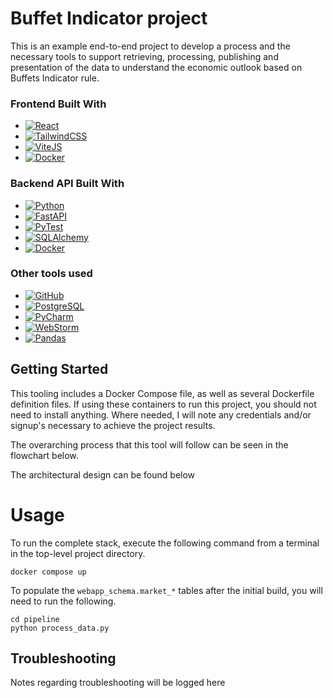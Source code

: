 # Buffet Indicator project
This is an example end-to-end project to develop a process and the necessary tools to support retrieving, processing, publishing and presentation of the data to understand the economic outlook based on Buffets Indicator rule.

### Frontend Built With
* [![React][React.js]][React-url]
* [![TailwindCSS][TailwindCSS-shield]][TailwindCSS-url]
* [![ViteJS][Vitejs-shield]][Vitejs-url]
* [![Docker][Docker-shield]][Docker-url]

### Backend API Built With
* [![Python][Python-shield]][Python-url]
* [![FastAPI][FastAPI-shield]][FastAPI-url]
* [![PyTest][PyTest-shield]][PyTest-url]
* [![SQLAlchemy][SQLAlchemy-shield]][SQLAlchemy-url]
* [![Docker][Docker-shield]][Docker-url]

### Other tools used
* [![GitHub][GitHub-shield]][GitHub-url]
* [![PostgreSQL][PostgreSQL-shield]][PostgreSQL-url]
* [![PyCharm][PyCharm-shield]][PyCharm-url]
* [![WebStorm][WebStorm-shield]][WebStorm-url]
* [![Pandas][Pandas-shield]][Pandas-url]

<!-- GETTING STARTED -->
## Getting Started

This tooling includes a Docker Compose file, as well as several Dockerfile definition files.  If using these containers to run this project, you should not need to install anything.
Where needed, I will note any credentials and/or signup's necessary to achieve the project results.


The overarching process that this tool will follow can be seen in the flowchart below.


The architectural design can be found below


# Usage
To run the complete stack, execute the following command from a terminal in the top-level project directory.
```shell
docker compose up
```
To populate the `webapp_schema.market_*` tables after the initial build, you will need to run the following.
```shell
cd pipeline
python process_data.py
```
## Troubleshooting
Notes regarding troubleshooting will be logged here


<!-- MARKDOWN LINKS & IMAGES -->
<!-- https://www.markdownguide.org/basic-syntax/#reference-style-links -->
[contributors-shield]: https://img.shields.io/github/contributors/github_username/repo_name.svg?style=for-the-badge
[contributors-url]: https://github.com/github_username/repo_name/graphs/contributors
[forks-shield]: https://img.shields.io/github/forks/github_username/repo_name.svg?style=for-the-badge
[forks-url]: https://github.com/github_username/repo_name/network/members
[stars-shield]: https://img.shields.io/github/stars/github_username/repo_name.svg?style=for-the-badge
[stars-url]: https://github.com/github_username/repo_name/stargazers
[issues-shield]: https://img.shields.io/github/issues/github_username/repo_name.svg?style=for-the-badge
[issues-url]: https://github.com/github_username/repo_name/issues
[license-shield]: https://img.shields.io/github/license/github_username/repo_name.svg?style=for-the-badge
[license-url]: https://github.com/github_username/repo_name/blob/master/LICENSE.txt
[linkedin-shield]: https://img.shields.io/badge/-LinkedIn-black.svg?style=for-the-badge&logo=linkedin&colorB=555
[linkedin-url]: https://linkedin.com/in/linkedin_username
[React.js]: https://img.shields.io/badge/React-20232A?style=for-the-badge&logo=react&logoColor=61DAFB
[React-url]: https://reactjs.org/
[Docker-shield]:https://img.shields.io/static/v1?style=for-the-badge&message=Docker&color=2496ED&logo=Docker&logoColor=FFFFFF&label=
[Docker-url]: https://www.docker.com/
[TailwindCSS-shield]: https://img.shields.io/static/v1?style=for-the-badge&message=Tailwind+CSS&color=222222&logo=Tailwind+CSS&logoColor=06B6D4&label=
[TailwindCSS-url]: https://tailwindcss.com
[Vitejs-shield]: https://img.shields.io/static/v1?style=for-the-badge&message=Vite&color=646CFF&logo=Vite&logoColor=FFFFFF&label=
[Vitejs-url]: https://vitejs.dev/guide/
[Python-shield]: https://img.shields.io/static/v1?style=for-the-badge&message=Python&color=3776AB&logo=Python&logoColor=FFFFFF&label=
[Python-url]: https://www.python.org
[PyTest-shield]: https://img.shields.io/static/v1?style=for-the-badge&message=Pytest&color=0A9EDC&logo=Pytest&logoColor=FFFFFF&label=
[PyTest-url]: https://docs.pytest.org/en/8.0.x/
[SQLAlchemy-shield]: https://img.shields.io/static/v1?style=for-the-badge&message=SQLAlchemy&color=D71F00&logo=SQLAlchemy&logoColor=FFFFFF&label=
[SQLAlchemy-url]: https://www.sqlalchemy.org

[PostgreSQL-shield]: https://img.shields.io/static/v1?style=for-the-badge&message=PostgreSQL&color=4169E1&logo=PostgreSQL&logoColor=FFFFFF&label=
[PostgreSQL-url]: https://www.postgresql.org
[WebStorm-shield]: https://img.shields.io/static/v1?style=for-the-badge&message=WebStorm&color=000000&logo=WebStorm&logoColor=FFFFFF&label=
[WebStorm-url]: https://www.jetbrains.com/webstorm/
[PyCharm-shield]: https://img.shields.io/static/v1?style=for-the-badge&message=PyCharm&color=000000&logo=PyCharm&logoColor=FFFFFF&label=
[PyCharm-url]: https://www.jetbrains.com/pycharm/
[GitHub-shield]:https://img.shields.io/static/v1?style=for-the-badge&message=GitHub&color=181717&logo=GitHub&logoColor=FFFFFF&label=
[GitHub-url]: https://github.com
[FastAPI-shield]:https://img.shields.io/static/v1?style=for-the-badge&message=FastAPI&color=009688&logo=FastAPI&logoColor=FFFFFF&label=
[FastAPI-url]: https://fastapi.tiangolo.com

[Pandas-shield]:https://img.shields.io/badge/pandas-%23150458.svg?style=for-the-badge&logo=pandas&logoColor=white
[Pandas-url]: https://pandas.pydata.org/